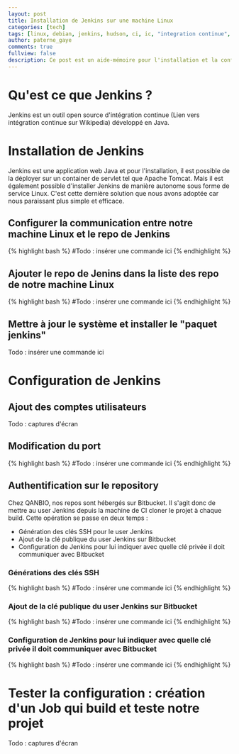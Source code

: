 ```yaml
---
layout: post
title: Installation de Jenkins sur une machine Linux
categories: [tech]
tags: [linux, debian, jenkins, hudson, ci, ic, "integration continue", "continuous integration" ]
author: paterne_gaye
comments: true
fullview: false
description: Ce post est un aide-mémoire pour l'installation et la configuration basique de Jenkins sur une machine Linux Debian.
---
```


# Qu'est ce que Jenkins ?
Jenkins est un outil open source d'intégration continue (Lien vers intégration continue sur Wikipedia) développé en Java.

# Installation de Jenkins
Jenkins est une application web Java et pour l'installation, il est possible de la déployer sur un container de servlet tel que Apache Tomcat. Mais il est également possible d'installer Jenkins de manière autonome sous forme de service Linux. C'est cette dernière solution que nous avons adoptée car nous paraissant plus simple et efficace.


## Configurer la communication entre notre machine Linux et le repo de Jenkins
{% highlight bash %}
#Todo : insérer une commande ici
{% endhighlight %}

## Ajouter le repo de Jenins dans la liste des repo de notre machine Linux
{% highlight bash %}
#Todo : insérer une commande ici
{% endhighlight %}

## Mettre à jour le système et installer le "paquet jenkins"
Todo : insérer une commande ici


# Configuration de Jenkins

## Ajout des comptes utilisateurs
Todo : captures d'écran

## Modification du port
{% highlight bash %}
#Todo : insérer une commande ici
{% endhighlight %}

## Authentification sur le repository
Chez QANBIO, nos repos sont hébergés sur Bitbucket. Il s'agit donc de mettre au user Jenkins depuis la machine de CI cloner le projet à chaque build. Cette opération se passe en deux temps :
* Génération des clés SSH pour le user Jenkins
* Ajout de la clé publique du user Jenkins sur Bitbucket
* Configuration de Jenkins pour lui indiquer avec quelle clé privée il doit communiquer avec Bitbucket

### Générations des clés SSH
{% highlight bash %}
#Todo : insérer une commande ici
{% endhighlight %}

### Ajout de la clé publique du user Jenkins sur Bitbucket
{% highlight bash %}
#Todo : insérer une commande ici
{% endhighlight %}

### Configuration de Jenkins pour lui indiquer avec quelle clé privée il doit communiquer avec Bitbucket
{% highlight bash %}
#Todo : insérer une commande ici
{% endhighlight %}


# Tester la configuration : création d'un Job qui build et teste notre projet

Todo : captures d'écran
